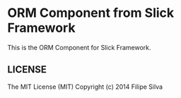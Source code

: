 ORM Component from Slick Framework
=======================================

This is the ORM Component for Slick Framework.


LICENSE
-------
The MIT License (MIT) Copyright (c) 2014 Filipe Silva